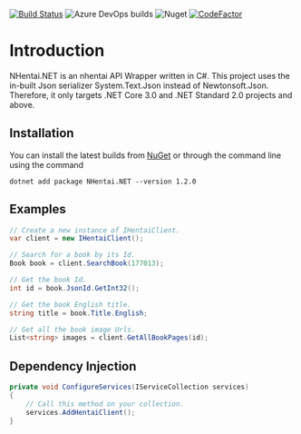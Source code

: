 [![Build Status](https://dev.azure.com/matthewtrip2/NHentai.NET/_apis/build/status/Hamsterland.NHentai.NET?branchName=master)](https://dev.azure.com/matthewtrip2/NHentai.NET/_build/latest?definitionId=7&branchName=master)
![Azure DevOps builds](https://img.shields.io/azure-devops/build/matthewtrip2/215bb1cb-51d8-4d7d-bfec-6a7df238efc9/7?style=flat-square)
![Nuget](https://img.shields.io/nuget/v/NHentai.NET?style=flat-square) 
[![CodeFactor](https://www.codefactor.io/repository/github/hamsterland/nhentai.net/badge)](https://www.codefactor.io/repository/github/hamsterland/nhentai.net)

# Introduction
NHentai.NET is an nhentai API Wrapper written in C#. This project uses the in-built Json serializer System.Text.Json instead of Newtonsoft.Json. Therefore, it only targets .NET Core 3.0 and .NET Standard 2.0 projects and above. 

## Installation
You can install the latest builds from [NuGet](https://www.nuget.org/packages/NHentai.NET/1.2.0) or through the command line using the command
```
dotnet add package NHentai.NET --version 1.2.0
```

## Examples
```cs
// Create a new instance of IHentaiClient.
var client = new IHentaiClient();

// Search for a book by its Id.
Book book = client.SearchBook(177013);

// Get the book Id. 
int id = book.JsonId.GetInt32();

// Get the book English title.
string title = book.Title.English;

// Get all the book image Urls.
List<string> images = client.GetAllBookPages(id);
```

## Dependency Injection
```cs
private void ConfigureServices(IServiceCollection services)
{
    // Call this method on your collection.
    services.AddHentaiClient();
}
```